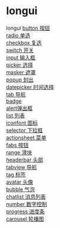 # longui
longui
<a href="./components/hc-button/button.html">button 按钮</a>
<br/>
<a href="./components/hc-radio/radio.html">radio 单选</a>
<br/>
<a href="./components/hc-checkbox/checkbox.html">checkbox 复选</a>
<br/>
<a href="./components/hc-switch/switch.html">switch 开关</a>
<br/>
<a href="./components/hc-input/input.html">input 输入框</a>
<br/>
<a href="./components/hc-picker/picker.html">picker 选择</a>
<br/>
<a href="./components/hc-masker/masker.html">masker 遮罩</a>
<br/>
<a href="./components/hc-popup/popup.html">popup 划出</a>
<br/>
<a href="./components/hc-datepicker/datepicker.html">datepicker 时间选择</a>
<br/>
<a href="./components/hc-tab/tab.html">tab 导航</a>
<br/>
<a href="./components/hc-badge/badge.html">badge</a>
<br/>
<a href="./components/hc-alert/alert.html">alert弹出框</a>
<br/>
<a href="./components/hc-list/list.html">list 列表</a>
<br/>
<a href="./components/hc-iconfont/iconfont.html">iconfont 图标</a>
<br/>
<a href="./components/hc-selector/selector.html">selector 下拉框</a>
<br/>
<a href="./components/hc-actionsheet/actionsheet.html">actionsheet 菜单</a>
<br/>
<a href="./components/hc-fabs/fabs.html">fabs 按钮</a>
<br/>
<a href="./components/hc-range/range.html">range 滑块</a>
<br/>
<a href="./components/hc-headerbar/headerbar.html">headerbar 头部</a>
<br/>
<a href="./components/hc-tabview/tabview.html">tabview 导航</a>
<br/>
<a href="./components/hc-tag/tag.html">tag 标签</a>
<br/>
<a href="./components/hc-avatar/avatar.html">avatar 头像</a>
<br/>
<a href="./components/hc-bubble/bubble.html">bubble 气泡</a>
<br/>
<a href="./components/hc-chatlist/chatlist.html">chatlist 消息列表</a>
<br/>
<a href="./components/hc-number/number.html">number 数字控制</a>
<br/>
<a href="./components/hc-progress/progress.html">progress 进度条</a>
<br/>
<a href="./components/hc-carousel/carousel.html">carousel 轮播图</a>